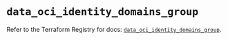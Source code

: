 # `data_oci_identity_domains_group`

Refer to the Terraform Registry for docs: [`data_oci_identity_domains_group`](https://registry.terraform.io/providers/hashicorp/oci/7.19.0/docs/data-sources/identity_domains_group).
